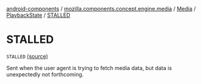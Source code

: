 [android-components](../../../index.md) / [mozilla.components.concept.engine.media](../../index.md) / [Media](../index.md) / [PlaybackState](index.md) / [STALLED](./-s-t-a-l-l-e-d.md)

# STALLED

`STALLED` [(source)](https://github.com/mozilla-mobile/android-components/blob/master/components/concept/engine/src/main/java/mozilla/components/concept/engine/media/Media.kt#L148)

Sent when the user agent is trying to fetch media data, but data is unexpectedly not forthcoming.

